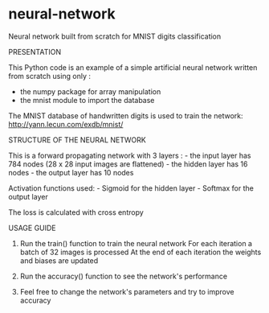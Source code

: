 # neural-network
Neural network built from scratch for MNIST digits classification


PRESENTATION

This Python code is an example of a simple artificial neural network
written from scratch using only :
- the numpy package for array manipulation
- the mnist module to import the database

The MNIST database of handwritten digits is used to train the network: 
http://yann.lecun.com/exdb/mnist/


STRUCTURE OF THE NEURAL NETWORK

This is a forward propagating network with 3 layers :
    - the input layer has 784 nodes (28 x 28 input images are flattened)
    - the hidden layer has 16 nodes
    - the output layer has 10 nodes

Activation functions used:
    - Sigmoid for the hidden layer
    - Softmax for the output layer

The loss is calculated with cross entropy


USAGE GUIDE

1.  Run the train() function to train the neural network
    For each iteration a batch of 32 images is processed
    At the end of each iteration the weights and biases are updated
    
2.  Run the accuracy() function to see the network's performance

3.  Feel free to change the network's parameters and try to improve accuracy
